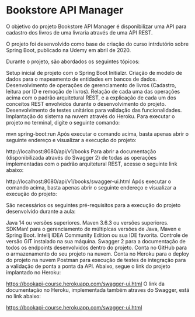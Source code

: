 <h1> Bookstore API Manager</h1>

O objetivo do projeto Bookstore API Manager é disponibilizar uma API para cadastro dos livros de uma livraria através de uma API REST.

O projeto foi desenvolvido como base de criação do curso intrdutório sobre Spring Boot, publicado na Udemy em abril de 2020.

Durante o projeto, são abordados os seguintes tópicos:

Setup inicial de projeto com o Spring Boot Initialzr.
Criação de modelo de dados para o mapeamento de entidades em bancos de dados.
Desenvolvimento de operações de gerenciamento de livros (Cadastro, leitura por ID e remoção de livros).
Relação de cada uma das operações acima com o padrão arquitetural REST, e a explicação de cada um dos conceitos REST envolvidos durante o desenvolvimento do projeto.
Desenvolvimento de testes unitários para validação das funcionalidades.
Implantação do sistema na nuvem através do Heroku.
Para executar o projeto no terminal, digite o seguinte comando:

mvn spring-boot:run 
Após executar o comando acima, basta apenas abrir o seguinte endereço e visualizar a execução do projeto:

http://localhost:8080/api/v1/books
Para abrir a documentação (disponibilizada através do Swagger 2) de todas as operações implementadas com o padrão arquitetural REST, acesse o seguinte link abaixo:

http://localhost:8080/api/v1/books/swagger-ui.html
Após executar o comando acima, basta apenas abrir o seguinte endereço e visualizar a execução do projeto:

São necessários os seguintes pré-requisitos para a execução do projeto desenvolvido durante a aula:

Java 14 ou versões superiores.
Maven 3.6.3 ou versões superiores.
SDKMan! para o gerenciamento de múltiplcas versões de Java, Maven e Spring Boot.
Intellj IDEA Community Edition ou sua IDE favorita.
Controle de versão GIT instalado na sua máquina.
Swagger 2 para a documentação de todos os endpoints desenvolvidos dentro do projeto.
Conta no GitHub para o armazenamento do seu projeto na nuvem.
Conta no Heroku para o deploy do projeto na nuvem
Postman para execução de testes de integração para a validação de ponta a ponta da API.
Abaixo, segue o link do projeto implantado no Heroku:

https://bookapi-course.herokuapp.com/swagger-ui.html
O link da documentação no Heroku, implementada também atraves do Swagger, está no link abaixo:

https://bookapi-course.herokuapp.com/swagger-ui.html